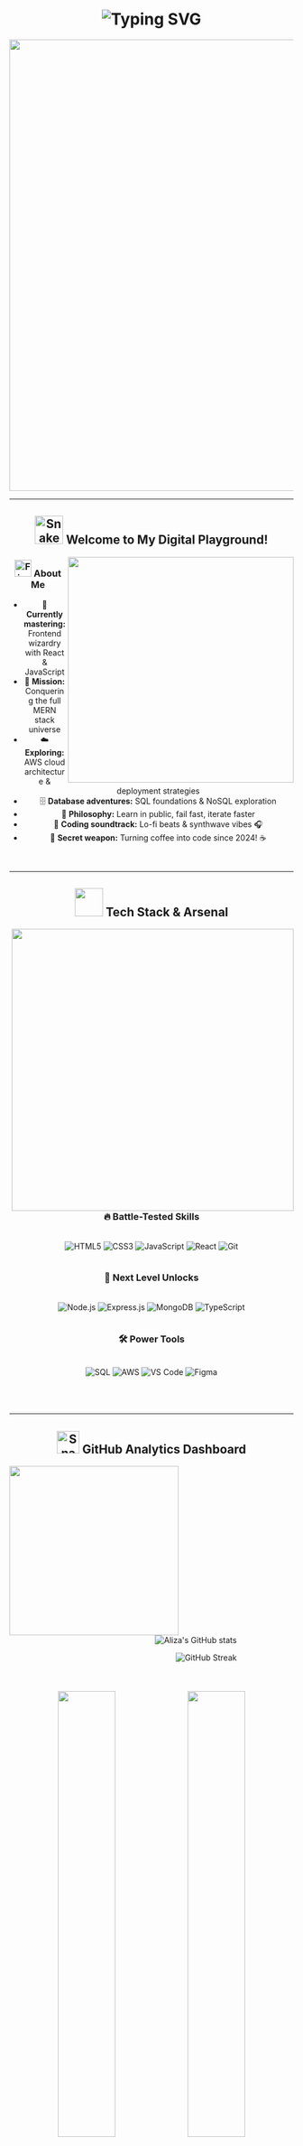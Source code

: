 <div align="center">

# ![Typing SVG](https://readme-typing-svg.herokuapp.com?font=Fira+Code&size=40&duration=3000&pause=1000&color=00D9FF&center=true&vCenter=true&width=900&lines=👋+Hey+there!+I'm+Aliza;💻+Frontend+Developer+%26+MERN+Explorer;🚀+Building+Amazing+Web+Experiences;☁️+Cloud+Computing+Enthusiast;✨+Let's+Code+Together!)

<img src="https://user-images.githubusercontent.com/74038190/212284100-561aa473-3905-4a80-b561-0d28506553ee.gif" width="800">

</div>

---

<div align="center">

## <img src="https://user-images.githubusercontent.com/74038190/216120974-24a76b31-7f39-41f1-a38f-b3c1377cc612.png" alt="Snake" width="50" /> Welcome to My Digital Playground! 

<img src="https://user-images.githubusercontent.com/74038190/229223263-cf2e4b07-2615-4f87-9c38-e37600f8381a.gif" width="400" align="right">

### <img src="https://user-images.githubusercontent.com/74038190/216122041-518ac897-8d92-4c6b-9b3f-ca01dcaf38ee.png" alt="Fire" width="30" /> About Me

- 🎯 **Currently mastering:** Frontend wizardry with React & JavaScript
- 🌱 **Mission:** Conquering the full MERN stack universe
- ☁️ **Exploring:** AWS cloud architecture & deployment strategies  
- 🗄️ **Database adventures:** SQL foundations & NoSQL exploration
- 📖 **Philosophy:** Learn in public, fail fast, iterate faster
- 🎵 **Coding soundtrack:** Lo-fi beats & synthwave vibes 🎧
- 🌟 **Secret weapon:** Turning coffee into code since 2024! ☕

<br clear="both">

</div>

---

<div align="center">

## <img src="https://user-images.githubusercontent.com/74038190/212284087-bbe7e430-757e-4901-90bf-4cd2ce3e1852.gif" width="50"> Tech Stack & Arsenal

<img src="https://user-images.githubusercontent.com/74038190/212748842-9fcbad5b-6173-4175-8a61-521f3dbb7514.gif" width="500" align="right">

### 🔥 **Battle-Tested Skills**
<div style="display: flex; flex-wrap: wrap; gap: 10px; justify-content: center; margin: 20px 0;">

![HTML5](https://img.shields.io/badge/HTML5-E34F26?style=for-the-badge&logo=html5&logoColor=white&logoWidth=20)
![CSS3](https://img.shields.io/badge/CSS3-1572B6?style=for-the-badge&logo=css3&logoColor=white&logoWidth=20)
![JavaScript](https://img.shields.io/badge/JavaScript-F7DF1E?style=for-the-badge&logo=javascript&logoColor=black&logoWidth=20)
![React](https://img.shields.io/badge/React-20232A?style=for-the-badge&logo=react&logoColor=61DAFB&logoWidth=20)
![Git](https://img.shields.io/badge/Git-F05032?style=for-the-badge&logo=git&logoColor=white&logoWidth=20)

</div>

### 🎯 **Next Level Unlocks**
<div style="display: flex; flex-wrap: wrap; gap: 10px; justify-content: center; margin: 20px 0;">

![Node.js](https://img.shields.io/badge/Node.js-43853D?style=for-the-badge&logo=node.js&logoColor=white&logoWidth=20)
![Express.js](https://img.shields.io/badge/Express.js-000000?style=for-the-badge&logo=express&logoColor=white&logoWidth=20)
![MongoDB](https://img.shields.io/badge/MongoDB-4EA94B?style=for-the-badge&logo=mongodb&logoColor=white&logoWidth=20)
![TypeScript](https://img.shields.io/badge/TypeScript-3178C6?style=for-the-badge&logo=typescript&logoColor=white&logoWidth=20)

</div>

### 🛠️ **Power Tools**
<div style="display: flex; flex-wrap: wrap; gap: 10px; justify-content: center; margin: 20px 0;">

![SQL](https://img.shields.io/badge/SQL-4479A1?style=for-the-badge&logo=mysql&logoColor=white&logoWidth=20)
![AWS](https://img.shields.io/badge/AWS-232F3E?style=for-the-badge&logo=amazon-aws&logoColor=white&logoWidth=20)
![VS Code](https://img.shields.io/badge/VS_Code-007ACC?style=for-the-badge&logo=visual-studio-code&logoColor=white&logoWidth=20)
![Figma](https://img.shields.io/badge/Figma-F24E1E?style=for-the-badge&logo=figma&logoColor=white&logoWidth=20)

</div>

<br clear="both">

</div>

---

<div align="center">

## <img src="https://user-images.githubusercontent.com/74038190/216120974-24a76b31-7f39-41f1-a38f-b3c1377cc612.png" alt="Snake" width="40" /> GitHub Analytics Dashboard

<img src="https://user-images.githubusercontent.com/74038190/212284158-e840e285-664b-44d7-b79b-e264b5e54825.gif" width="300" align="left">

<div align="right" style="width: 60%;">

![Aliza's GitHub stats](https://github-readme-stats.vercel.app/api?username=07alizaa&show_icons=true&theme=radical&hide_border=true&bg_color=0d1117&title_color=00d9ff&icon_color=00d9ff&text_color=ffffff&ring_color=00d9ff&fire_color=ffd700)

![GitHub Streak](https://github-readme-streak-stats.herokuapp.com/?user=07alizaa&theme=radical&hide_border=true&background=0d1117&stroke=00d9ff&ring=00d9ff&fire=ffd700&currStreakLabel=ffffff&dates=ffffff)

</div>

<br clear="both">

<div style="margin-top: 20px;">
<img src="https://github-readme-stats.vercel.app/api/top-langs/?username=07alizaa&layout=compact&theme=radical&hide_border=true&bg_color=0d1117&title_color=00d9ff&text_color=ffffff" width="45%" />
<img src="https://github-readme-stats.vercel.app/api/wakatime?username=07alizaa&theme=radical&hide_border=true&bg_color=0d1117&title_color=00d9ff&text_color=ffffff" width="45%" />
</div>

</div>

---

<div align="center">

## <img src="https://user-images.githubusercontent.com/74038190/216644497-1951db19-8f3d-4e44-ac08-8e9d7e0d94a7.gif" width="40" /> Learning Journey Roadmap

<img src="https://user-images.githubusercontent.com/74038190/212749447-bfb7e725-6987-49d9-ae85-2015e3e7cc41.gif" width="400" align="right">

```javascript
const learningPath = {
  completed: {
    "Frontend Fundamentals": "████████████████████ 100% ✅",
    "React Basics": "████████████████▓▓▓▓  80% 🔥",
    "JavaScript ES6+": "██████████████▓▓▓▓▓▓  70% 🚀"
  },
  inProgress: {
    "Advanced React": "████████▓▓▓▓▓▓▓▓▓▓▓▓  40% ⚡",
    "State Management": "████▓▓▓▓▓▓▓▓▓▓▓▓▓▓▓▓  25% 🔄"
  },
  upcoming: {
    "Node.js & Express": "▓▓▓▓▓▓▓▓▓▓▓▓▓▓▓▓▓▓▓▓   0% 📋",
    "MongoDB": "▓▓▓▓▓▓▓▓▓▓▓▓▓▓▓▓▓▓▓▓   0% 📋",
    "Full Stack Projects": "▓▓▓▓▓▓▓▓▓▓▓▓▓▓▓▓▓▓▓▓   0% 🎯"
  }
};

console.log("Next milestone: Building my first full-stack app! 🚀");
```

<br clear="both">

</div>

---

<div align="center">

## <img src="https://user-images.githubusercontent.com/74038190/216120981-b9507c36-0e04-4469-8e27-c99271b45ba5.png" alt="Handshake" width="50" /> Let's Connect & Build Together!

<img src="https://user-images.githubusercontent.com/74038190/212284100-561aa473-3905-4a80-b561-0d28506553ee.gif" width="600">

<div style="margin: 20px 0;">

[![LinkedIn](https://img.shields.io/badge/LinkedIn-0077B5?style=for-the-badge&logo=linkedin&logoColor=white&logoWidth=25)](https://www.linkedin.com/in/aliza-simkhada-711265287)
[![Gmail](https://img.shields.io/badge/Gmail-D14836?style=for-the-badge&logo=gmail&logoColor=white&logoWidth=25)](mailto:simkhadaaliza080@gmail.com)
[![GitHub](https://img.shields.io/badge/GitHub-100000?style=for-the-badge&logo=github&logoColor=white&logoWidth=25)](https://github.com/07alizaa)
[![Twitter](https://img.shields.io/badge/Twitter-1DA1F2?style=for-the-badge&logo=twitter&logoColor=white&logoWidth=25)](https://twitter.com/07alizaa)

</div>

### <img src="https://user-images.githubusercontent.com/74038190/216122041-518ac897-8d92-4c6b-9b3f-ca01dcaf38ee.png" alt="Fire" width="25" /> What I'm Looking For:

- 🤝 **Collaborations** on exciting frontend projects
- 💡 **Mentorship** opportunities in full-stack development  
- 🌟 **Open source** contributions to make a difference
- ☕ **Coffee chats** about tech, coding, and career growth

</div>

---

<div align="center">

## <img src="https://user-images.githubusercontent.com/74038190/216644497-1951db19-8f3d-4e44-ac08-8e9d7e0d94a7.gif" width="40" /> Activity & Contributions

<img src="https://github-readme-activity-graph.vercel.app/graph?username=07alizaa&bg_color=0d1117&color=00d9ff&line=00d9ff&point=ffffff&area=true&hide_border=true&custom_title=My%20Coding%20Journey%20-%20Contribution%20Graph" alt="Contribution Graph" width="95%"/>

<div style="margin: 20px 0;">
<img src="https://github-profile-trophy.vercel.app/?username=07alizaa&theme=radical&no-frame=true&no-bg=true&margin-w=4" alt="GitHub Trophies"/>
</div>

</div>

---

<div align="center">

<img src="https://user-images.githubusercontent.com/74038190/212284100-561aa473-3905-4a80-b561-0d28506553ee.gif" width="400">

### <img src="https://user-images.githubusercontent.com/74038190/216122041-518ac897-8d92-4c6b-9b3f-ca01dcaf38ee.png" alt="Fire" width="30" /> Current Vibe Check

```javascript
const currentStatus = {
  mood: "🚀 Ready to code!",
  listening: "🎵 Lofi Hip Hop Radio",
  learning: "💻 Advanced React Patterns",
  building: "🔥 Personal Portfolio v2.0",
  coffee: "☕ Level: Dangerously High",
  motivation: "📈 Over 9000!"
};

if (currentStatus.motivation > 9000) {
  console.log("Let's build something amazing together! 🌟");
}
```

<img src="https://komarev.com/ghpvc/?username=07alizaa&color=00d9ff&style=for-the-badge&label=Profile+Views&labelColor=0d1117" alt="Profile Views"/>

---

<img src="https://user-images.githubusercontent.com/74038190/216644497-1951db19-8f3d-4e44-ac08-8e9d7e0d94a7.gif" width="50" /> **"Code is like humor. When you have to explain it, it's bad... but when it works, everyone laughs!"** <img src="https://user-images.githubusercontent.com/74038190/216644497-1951db19-8f3d-4e44-ac08-8e9d7e0d94a7.gif" width="50" />

### Thanks for visiting! Let's turn ideas into reality, one commit at a time! ✨🚀

<img src="https://user-images.githubusercontent.com/74038190/212284100-561aa473-3905-4a80-b561-0d28506553ee.gif" width="300">

</div>
